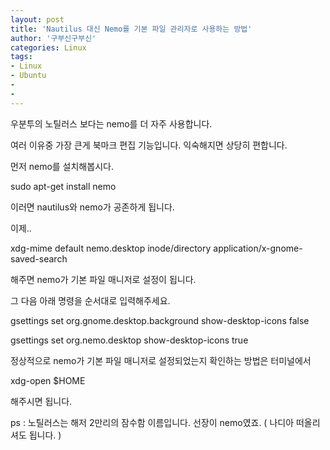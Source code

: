 ```yaml
---
layout: post
title: 'Nautilus 대신 Nemo를 기본 파일 관리자로 사용하는 방법'
author: '구부신구부신'
categories: Linux
tags:
- Linux
- Ubuntu
-
- 
---
```



<script> location.href='https://cafe.naver.com/develoid/862654' ; </script>

우분투의 노틸러스 보다는 nemo를 더 자주 사용합니다.&nbsp;<p>여러 이유중 가장 큰게 북마크 편집 기능입니다. 익숙해지면 상당히 편합니다.&nbsp;</p><p>먼저 nemo를 설치해봅시다.&nbsp;</p><p>sudo apt-get install nemo</p><p>이러면 nautilus와 nemo가 공존하게 됩니다.&nbsp;</p><p>이제..</p><p>xdg-mime default nemo.desktop inode/directory application/x-gnome-saved-search</p><p>해주면 nemo가 기본 파일 매니저로 설정이 됩니다.</p><p>그 다음 아래 명령을 순서대로 입력해주세요.</p><p>gsettings set org.gnome.desktop.background show-desktop-icons false</p><p>gsettings set org.nemo.desktop show-desktop-icons true</p><p>정상적으로 nemo가 기본 파일 매니저로 설정되었는지 확인하는 방법은 터미널에서&nbsp;</p><p>xdg-open $HOME</p><p>해주시면 됩니다.&nbsp;</p><p>ps : 노틸러스는 해저 2만리의 잠수함 이름입니다. 선장이 nemo였죠. ( 나디아 떠올리셔도 됩니다. )&nbsp;</p>
